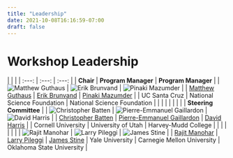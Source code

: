 ```yaml
---
title: "Leadership"
date: 2021-10-08T16:16:59-07:00
draft: false
---
```


# Workshop Leadership

| | |
| :---: | :---: | :---: |
| **Chair** | **Program Manager** | **Program Manager** |
| ![Matthew Guthaus](guthaus.jpg) | ![Erik Brunvand](brunvand.jpg) | ![Pinaki Mazumder](mazumder.jpg) |
| [Matthew Guthaus](https://engineering.ucsc.edu/people/mrg) | [Erik Brunvand](https://www.cs.utah.edu/~elb/) | [Pinaki Mazumder](https://web.eecs.umich.edu/~mazum/) |
| UC Santa Cruz | National Science Foundation | National Science Foundation |
| | |
| | |
| | **Steering Committee** |
| ![Christopher Batten](batten.jpg) | ![Pierre-Emmanuel Gaillardon](gaillardon.jpg) | ![David Harris](harris.jpg) |
| [Christopher Batten](https://www.csl.cornell.edu/~cbatten/) | [Pierre-Emmanuel Gaillardon](https://sites.google.com/site/pegaillardon/) | [David Harris](http://pages.hmc.edu/harris/) |
| Cornell University | University of Utah | Harvey-Mudd College |
| | |
| | |
| ![Rajit Manohar](manohar.jpg) | ![Larry Pileggi](pileggi.jpg) | ![James Stine](stine.jpg)  |
| [Rajit Manohar](https://csl.yale.edu/~rajit/) | [Larry Pileggi](https://users.ece.cmu.edu/~pileggi/) | [James Stine](https://ceat.okstate.edu/ece/faculty-staff/james-stine.html) |
Yale University | Carnegie Mellon University | Oklahoma State University |

&nbsp;